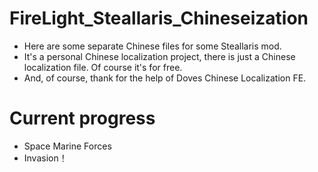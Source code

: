 # FireLight_Steallaris_Chineseization
   * Here are some separate Chinese files for some Steallaris mod. 
   * It's a personal Chinese localization project, there is just a Chinese localization file. Of course it's for free.
   * And, of course, thank for the help of Doves Chinese Localization FE.
   
# Current progress
 * Space Marine Forces
 * Invasion！
